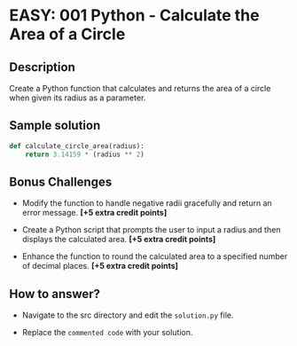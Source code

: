 # EASY: 001 Python - Calculate the Area of a Circle

## Description

Create a Python function that calculates and returns the area of a circle when given its radius as a parameter.

## Sample solution

```python
def calculate_circle_area(radius):
    return 3.14159 * (radius ** 2)
```

## Bonus Challenges

- Modify the function to handle negative radii gracefully and return an error message. **[+5 extra credit points]**

- Create a Python script that prompts the user to input a radius and then displays the calculated area. **[+5 extra credit points]**

- Enhance the function to round the calculated area to a specified number of decimal places. **[+5 extra credit points]**

## How to answer?

- Navigate to the src directory and edit the `solution.py` file.

- Replace the `commented code` with your solution.
